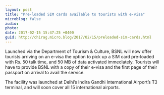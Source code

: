 ```yaml
---
layout: post
title: "Pre-loaded SIM cards available to tourists with e-visa"
microblog: false
audio: 
photo: 
date: 2017-02-15 15:47:25 +0400
guid: http://chirag.micro.blog/2017/02/15/preloaded-sim-cards.html
---
```

<p>Launched via the Department of Tourism &amp; Culture, BSNL will now offer tourists arriving on an e-visa the option to pick up a SIM card pre-loaded with Rs. 50 talk time, and 50 MB of data activated immediately. Tourists will have to provide BSNL with a copy of their e-visa and the first page of their passport on arrival to avail the service.</p>
<p>The facility was launched at Delhi’s Indira Gandhi International Airport’s T3 terminal, and will soon cover all 15 international airports.</p>
